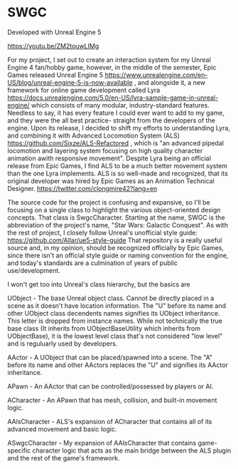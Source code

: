 # SWGC

Developed with Unreal Engine 5

https://youtu.be/ZM2touwLIMg

For my project, I set out to create an interaction system for my Unreal Engine 4 fan/hobby game, however,
in the middle of the semester, Epic Games released Unreal Engine 5 https://www.unrealengine.com/en-US/blog/unreal-engine-5-is-now-available
, and alongside it, a new framework for online game development called Lyra https://docs.unrealengine.com/5.0/en-US/lyra-sample-game-in-unreal-engine/
which consists of many modular, industry-standard features. Needless to say, it has every feature I could
ever want to add to my game, and they were the all best practice- straight from the developers of the engine.  Upon its release, I decided
to shift my efforts to understanding Lyra, and combining it with Advanced Locomotion System (ALS) https://github.com/Sixze/ALS-Refactored
, which is "an advanced pipedal locomotion and layering system focusing on high quality character animation awith responsive movement".
Despite Lyra being an official release from Epic Games, I find ALS to be a much better movement system than the one Lyra implements. ALS is so
well-made and recognized, that its original developer was hired by Epic Games as an Animation Technical Designer. https://twitter.com/clongmire42?lang=en

The source code for the project is confusing and expansive, so I'll be focusing on a single class to highlight the various object-oriented design
concepts. That class is SwgcCharacter. Starting at the name, SWGC is the abbreviation of the project's name, "Star Wars: Galactic Conquest". As with the
rest of project, I closely follow Unreal's unofficial style guide: https://github.com/Allar/ue5-style-guide
That repository is a really useful source and, in my opinion, should be recognized officially by Epic Games, since there isn't an official style guide or naming
convention for the engine, and today's standards are a culmination of years of public use/development.
 
I won't get too into Unreal's class hierarchy, but the basics are

UObject - The base Unreal object class. Cannot be directly placed in a scene as it doesn't have location information. The "U" before its name and other UObject class decendents names signifies its UObject inheritance. This letter is dropped from instance names. While not technically the true base class (It inherits from UObjectBaseUtility which inherits from UObjectBase), it is the lowest level class that's not considered "low level" and is reguluarly used by developers.

AActor - A UObject that can be placed/spawned into a scene. The "A" before its name and other AActors replaces the "U" and signifies its AActor inheritance.

APawn - An AActor that can be controlled/possessed by players or AI.

ACharacter - An APawn that has mesh, collision, and built-in movement logic.

AAlsCharacter - ALS's expansion of ACharacter that contains all of its advanced movement and basic logic.

ASwgcCharacter - My expansion of AAlsCharacter that contains game-specific character logic that acts as the main bridge between the ALS plugin and the rest of the game's framework.




